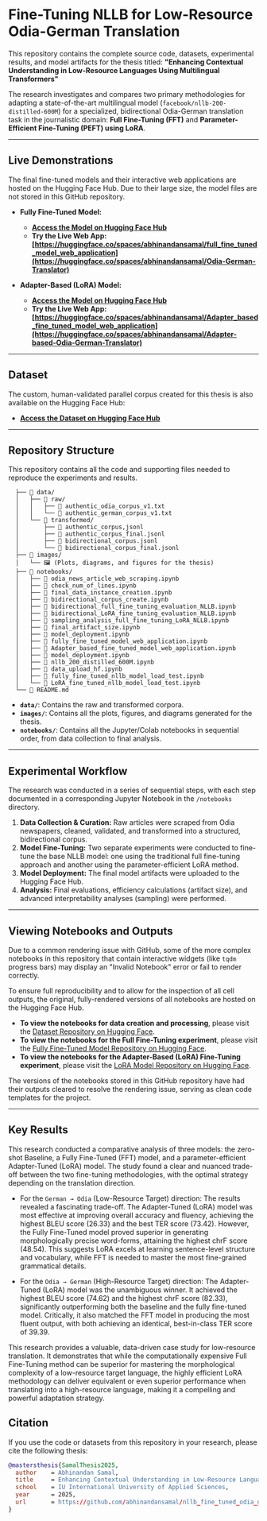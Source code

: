 # Fine-Tuning NLLB for Low-Resource Odia-German Translation

This repository contains the complete source code, datasets, experimental results, and model artifacts for the thesis titled: **"Enhancing Contextual Understanding in Low-Resource Languages Using Multilingual Transformers"**

The research investigates and compares two primary methodologies for adapting a state-of-the-art multilingual model (`facebook/nllb-200-distilled-600M`) for a specialized, bidirectional Odia-German translation task in the journalistic domain: **Full Fine-Tuning (FFT)** and **Parameter-Efficient Fine-Tuning (PEFT) using LoRA**.

---

## Live Demonstrations

The final fine-tuned models and their interactive web applications are hosted on the Hugging Face Hub. Due to their large size, the model files are not stored in this GitHub repository.

* **Fully Fine-Tuned Model:**
    * **[Access the Model on Hugging Face Hub](https://huggingface.co/abhinandansamal/nllb-200-distilled-600M-finetuned-odia-german-bidirectional)**
    * **Try the Live Web App: [https://huggingface.co/spaces/abhinandansamal/full_fine_tuned_model_web_application](https://huggingface.co/spaces/abhinandansamal/Odia-German-Translator)**

* **Adapter-Based (LoRA) Model:**
    * **[Access the Model on Hugging Face Hub](https://huggingface.co/abhinandansamal/nllb-200-distilled-600M-LoRA-finetuned-odia-german-bidirectional)**
    * **Try the Live Web App: [https://huggingface.co/spaces/abhinandansamal/Adapter_based_fine_tuned_model_web_application](https://huggingface.co/spaces/abhinandansamal/Adapter-based-Odia-German-Translator)**

---

## Dataset

The custom, human-validated parallel corpus created for this thesis is also available on the Hugging Face Hub:

* **[Access the Dataset on Hugging Face Hub](https://huggingface.co/datasets/abhinandansamal/bidirectional_odia_german_translation_parallel_corpus)**

---

## Repository Structure

This repository contains all the code and supporting files needed to reproduce the experiments and results.


      ├── 📂 data/
      │   ├── 📂 raw/
      │   │   ├── 📄 authentic_odia_corpus_v1.txt
      │   │   └── 📄 authentic_german_corpus_v1.txt
      │   └── 📂 transformed/
      │       ├── 📄 authentic_corpus,jsonl
      │       ├── 📄 authentic_corpus_final.jsonl
      │       ├── 📄 bidirectional_corpus.jsonl
      │       └── 📄 bidirectional_corpus_final.jsonl
      ├── 📂 images/
      │   └── 🖼️ (Plots, diagrams, and figures for the thesis)
      ├── 📂 notebooks/
      │   ├── 📜 odia_news_article_web_scraping.ipynb
      │   ├── 📜 check_num_of_lines.ipynb
      │   ├── 📜 final_data_instance_creation.ipynb
      │   ├── 📜 bidirectional_corpus_create.ipynb
      │   ├── 📜 bidirectional_full_fine_tuning_evaluation_NLLB.ipynb
      │   ├── 📜 bidirectional_LoRA_fine_tuning_evaluation_NLLB.ipynb
      │   ├── 📜 sampling_analysis_full_fine_tuning_LoRA_NLLB.ipynb
      │   ├── 📜 final_artifact_size.ipynb
      │   ├── 📜 model_deployment.ipynb
      │   ├── 📜 fully_fine_tuned_model_web_application.ipynb
      │   ├── 📜 Adapter_based_fine_tuned_model_web_application.ipynb
      │   ├── 📜 model_deployment.ipynb
      │   ├── 📜 nllb_200_distilled_600M.ipynb
      │   ├── 📜 data_upload_hf.ipynb
      │   ├── 📜 fully_fine_tuned_nllb_model_load_test.ipynb
      │   └── 📜 LoRA_fine_tuned_nllb_model_load_test.ipynb
      └── 📜 README.md


* **`data/`**: Contains the raw and transformed corpora.
* **`images/`**: Contains all the plots, figures, and diagrams generated for the thesis.
* **`notebooks/`**: Contains all the Jupyter/Colab notebooks in sequential order, from data collection to final analysis.

---

## Experimental Workflow

The research was conducted in a series of sequential steps, with each step documented in a corresponding Jupyter Notebook in the `/notebooks` directory.

1.  **Data Collection & Curation:** Raw articles were scraped from Odia newspapers, cleaned, validated, and transformed into a structured, bidirectional corpus.
2.  **Model Fine-Tuning:** Two separate experiments were conducted to fine-tune the base NLLB model: one using the traditional full fine-tuning approach and another using the parameter-efficient LoRA method.
3.  **Model Deployment:** The final model artifacts were uploaded to the Hugging Face Hub.
4.  **Analysis:** Final evaluations, efficiency calculations (artifact size), and advanced interpretability analyses (sampling) were performed.

---

## Viewing Notebooks and Outputs

Due to a common rendering issue with GitHub, some of the more complex notebooks in this repository that contain interactive widgets (like `tqdm` progress bars) may display an "Invalid Notebook" error or fail to render correctly.

To ensure full reproducibility and to allow for the inspection of all cell outputs, the original, fully-rendered versions of all notebooks are hosted on the Hugging Face Hub.

* **To view the notebooks for data creation and processing**, please visit the [Dataset Repository on Hugging Face](https://huggingface.co/datasets/abhinandansamal/bidirectional_odia_german_translation_parallel_corpus/tree/main).
* **To view the notebooks for the Full Fine-Tuning experiment**, please visit the [Fully Fine-Tuned Model Repository on Hugging Face](https://huggingface.co/abhinandansamal/nllb-200-distilled-600M-finetuned-odia-german-bidirectional/tree/main).
* **To view the notebooks for the Adapter-Based (LoRA) Fine-Tuning experiment**, please visit the [LoRA Model Repository on Hugging Face](https://huggingface.co/abhinandansamal/nllb-200-distilled-600M-LoRA-finetuned-odia-german-bidirectional/tree/main).

The versions of the notebooks stored in this GitHub repository have had their outputs cleared to resolve the rendering issue, serving as clean code templates for the project.

---

## Key Results

This research conducted a comparative analysis of three models: the zero-shot Baseline, a Fully Fine-Tuned (FFT) model, and a parameter-efficient Adapter-Tuned (LoRA) model. The study found a clear and nuanced trade-off between the two fine-tuning methodologies, with the optimal strategy depending on the translation direction.

* For the `German → Odia` (Low-Resource Target) direction: The results revealed a fascinating trade-off. The Adapter-Tuned (LoRA) model was most effective at improving overall accuracy and fluency, achieving the highest BLEU score (26.33) and the best TER score (73.42). However, the Fully Fine-Tuned model proved superior in generating morphologically precise word-forms, attaining the highest chrF score (48.54). This suggests LoRA excels at learning sentence-level structure and vocabulary, while FFT is needed to master the most fine-grained grammatical details.

* For the `Odia → German` (High-Resource Target) direction: The Adapter-Tuned (LoRA) model was the unambiguous winner. It achieved the highest BLEU score (74.62) and the highest chrF score (82.33), significantly outperforming both the baseline and the fully fine-tuned model. Critically, it also matched the FFT model in producing the most fluent output, with both achieving an identical, best-in-class TER score of 39.39.

This research provides a valuable, data-driven case study for low-resource translation. It demonstrates that while the computationally expensive Full Fine-Tuning method can be superior for mastering the morphological complexity of a low-resource target language, the highly efficient LoRA methodology can deliver equivalent or even superior performance when translating into a high-resource language, making it a compelling and powerful adaptation strategy.

## Citation

If you use the code or datasets from this repository in your research, please cite the following thesis:

```bibtex
@mastersthesis{SamalThesis2025,
  author    = Abhinandan Samal,
  title     = Enhancing Contextual Understanding in Low-Resource Languages Using Multilingual Transformers,
  school    = IU International University of Applied Sciences,
  year      = 2025,
  url       = https://github.com/abhinandansamal/nllb_fine_tuned_odia_german_translator
}
